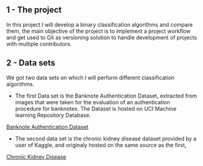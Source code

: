 ## 1 - The project

In this project I will develop a binary classification algorithms and compare them, the main objective
of the project is to implement a project workflow and get used to Git as versioning solution to handle 
development of projects with multiple contributors.

## 2 - Data sets
We got two data sets on which I will perform different classification algorithms. 
- The first Data set is the Banknote Authentication Dataset, extracted from images that were taken for the evaluation of
an authentication procedure for banknotes.
The Dataset is hosted on UCI Machine learning Repository Database. 

[Banknote Authentication Dataset](https://archive.ics.uci.edu/ml/datasets/banknote+authentication)

- The second data set is the chronic kidney disease dataset provided by a user of Kaggle, and originaly
hosted on the same source as the first, 


[ Chronic Kidney Disease](https://www.kaggle.com/mansoordaku/ckdisease)

